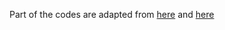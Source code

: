 Part of the codes are adapted from [here](https://github.com/ermongroup/smile-mi-estimator) and [here](https://colab.research.google.com/github/google-research/google-research/blob/master/vbmi/vbmi_demo.ipynb)
